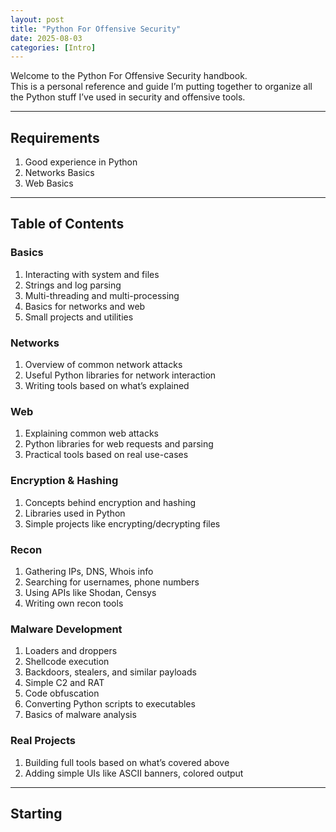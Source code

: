 ```yaml
---
layout: post
title: "Python For Offensive Security"
date: 2025-08-03
categories: [Intro]
---
```


Welcome to the Python For Offensive Security handbook.  
This is a personal reference and guide I’m putting together to organize all the Python stuff I’ve used in security and offensive tools.

---

## Requirements

1. Good experience in Python 
2. Networks Basics
3. Web Basics

---

## Table of Contents

### Basics

1. Interacting with system and files  
2. Strings and log parsing  
3. Multi-threading and multi-processing  
4. Basics for networks and web  
5. Small projects and utilities  

### Networks

1. Overview of common network attacks  
2. Useful Python libraries for network interaction  
3. Writing tools based on what’s explained  

### Web 

1. Explaining common web attacks  
2. Python libraries for web requests and parsing  
3. Practical tools based on real use-cases  

### Encryption & Hashing

1. Concepts behind encryption and hashing  
2. Libraries used in Python  
3. Simple projects like encrypting/decrypting files  

### Recon

1. Gathering IPs, DNS, Whois info  
2. Searching for usernames, phone numbers  
3. Using APIs like Shodan, Censys  
4. Writing own recon tools

### Malware Development

1. Loaders and droppers  
2. Shellcode execution  
3. Backdoors, stealers, and similar payloads  
4. Simple C2 and RAT  
5. Code obfuscation
6. Converting Python scripts to executables  
7. Basics of malware analysis  

### Real Projects

1. Building full tools based on what’s covered above  
2. Adding simple UIs like ASCII banners, colored output

---

## Starting


